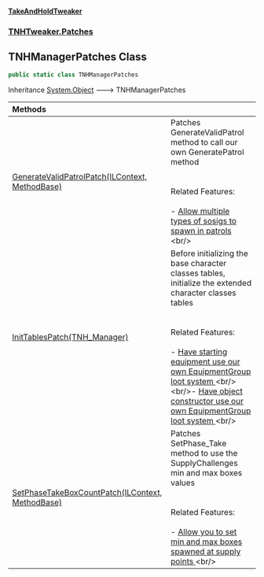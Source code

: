 #### [TakeAndHoldTweaker](index.md 'index')
### [TNHTweaker.Patches](TNHTweaker.Patches.md 'TNHTweaker.Patches')

## TNHManagerPatches Class

```csharp
public static class TNHManagerPatches
```

Inheritance [System.Object](https://docs.microsoft.com/en-us/dotnet/api/System.Object 'System.Object') &#129106; TNHManagerPatches

| Methods | |
| :--- | :--- |
| [GenerateValidPatrolPatch(ILContext, MethodBase)](TNHTweaker.Patches.TNHManagerPatches.GenerateValidPatrolPatch(MonoMod.Cil.ILContext,System.Reflection.MethodBase).md 'TNHTweaker.Patches.TNHManagerPatches.GenerateValidPatrolPatch(MonoMod.Cil.ILContext, System.Reflection.MethodBase)') | Patches GenerateValidPatrol method to call our own GeneratePatrol method <br/><br/><br/>Related Features: <br/><br/>- [ Allow multiple types of sosigs to spawn in patrols ](https://github.com/devyndamonster/TakeAndHoldTweaker/issues/111 'https://github.com/devyndamonster/TakeAndHoldTweaker/issues/111')<br/> |
| [InitTablesPatch(TNH_Manager)](TNHTweaker.Patches.TNHManagerPatches.InitTablesPatch(FistVR.TNH_Manager).md 'TNHTweaker.Patches.TNHManagerPatches.InitTablesPatch(FistVR.TNH_Manager)') | Before initializing the base character classes tables, initialize the extended character classes tables <br/><br/><br/>Related Features: <br/><br/>- [ Have starting equipment use our own EquipmentGroup loot system ](https://github.com/devyndamonster/TakeAndHoldTweaker/issues/101 'https://github.com/devyndamonster/TakeAndHoldTweaker/issues/101')<br/><br/>- [ Have object constructor use our own EquipmentGroup loot system ](https://github.com/devyndamonster/TakeAndHoldTweaker/issues/105 'https://github.com/devyndamonster/TakeAndHoldTweaker/issues/105')<br/> |
| [SetPhaseTakeBoxCountPatch(ILContext, MethodBase)](TNHTweaker.Patches.TNHManagerPatches.SetPhaseTakeBoxCountPatch(MonoMod.Cil.ILContext,System.Reflection.MethodBase).md 'TNHTweaker.Patches.TNHManagerPatches.SetPhaseTakeBoxCountPatch(MonoMod.Cil.ILContext, System.Reflection.MethodBase)') | Patches SetPhase_Take method to use the SupplyChallenges min and max boxes values <br/><br/><br/>Related Features: <br/><br/>- [ Allow you to set min and max boxes spawned at supply points ](https://github.com/devyndamonster/TakeAndHoldTweaker/issues/106 'https://github.com/devyndamonster/TakeAndHoldTweaker/issues/106')<br/> |
